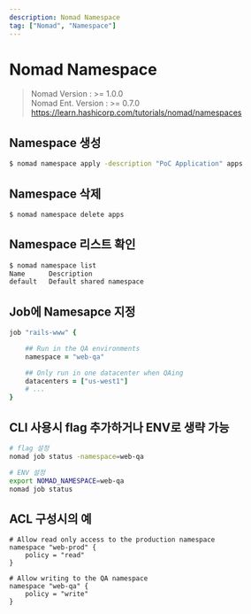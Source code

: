```yaml
---
description: Nomad Namespace
tag: ["Nomad", "Namespace"]
---
```


# Nomad Namespace

> Nomad Version : >=  1.0.0  
> Nomad Ent. Version : >= 0.7.0  
> <https://learn.hashicorp.com/tutorials/nomad/namespaces>

## Namespace 생성
```bash
$ nomad namespace apply -description "PoC Application" apps
```

## Namespace 삭제
```bash
$ nomad namespace delete apps
```

## Namespace 리스트 확인
```bash
$ nomad namespace list
Name      Description
default   Default shared namespace
```

## Job에 Namesapce 지정
```ruby
job "rails-www" {

    ## Run in the QA environments
    namespace = "web-qa"

    ## Only run in one datacenter when QAing
    datacenters = ["us-west1"]
    # ...
}
```

## CLI 사용시 flag 추가하거나 ENV로 생략 가능
```bash
# flag 설정
nomad job status -namespace=web-qa

# ENV 설정
export NOMAD_NAMESPACE=web-qa
nomad job status
```

## ACL 구성시의 예
```hcl
# Allow read only access to the production namespace
namespace "web-prod" {
    policy = "read"
}

# Allow writing to the QA namespace
namespace "web-qa" {
    policy = "write"
}
```